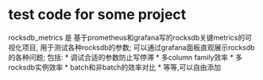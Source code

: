 # test code for some project

rocksdb_metrics 是 基于prometheus和grafana写的rocksdb关键metrics的可视化项目, 用于测试各种rocksdb的参数; 
                可以通过grafana面板直观展示rocksdb的各种问题; 包括: 
                * 调试合适的参数防止写停滞
                * 多column family效率
                * 多rocksdb实例效率
                * batch和非batch的效率对比
                * 等等,可以自由添加
                
